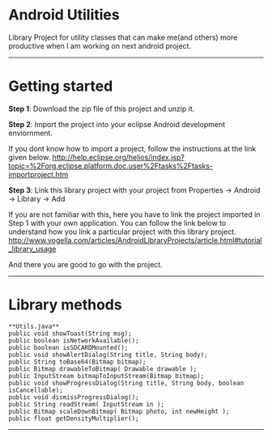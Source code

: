 Android Utilities
=============

Library Project for utility classes that can make me(and others) more productive when I am working on next android project.

----

Getting started
=============

**Step 1**: Download the zip file of this project and unzip it.

**Step 2**: Import the project into your eclipse Android development enviornment. 

If you dont know how to import a project, follow the instructions at the link given below.
http://help.eclipse.org/helios/index.jsp?topic=%2Forg.eclipse.platform.doc.user%2Ftasks%2Ftasks-importproject.htm

**Step 3**: Link this library project with your project from Properties -> Android -> Library -> Add

If you are not familiar with this, here you have to link the project imported in Step 1 with your own application.
You can follow the link below to understand how you link a particular project with this library project.
http://www.vogella.com/articles/AndroidLibraryProjects/article.html#tutorial_library_usage

And there you are good to go with the project.

----

Library methods
=============

	**Utils.java**
	public void showToast(String msg);
	public boolean isNetworkAvailable();
	public boolean isSDCARDMounted();
	public void showAlertDialog(String title, String body);
	public String toBase64(Bitmap bitmap);
	public Bitmap drawableToBitmap( Drawable drawable );
	public InputStream bitmapToInputStream(Bitmap bitmap);
	public void showProgressDialog(String title, String body, boolean isCancellable);
	public void dismissProgressDialog();
	public String readStream( InputStream in );
	public Bitmap scaleDownBitmap( Bitmap photo, int newHeight );
	public float getDensityMultiplier();

----